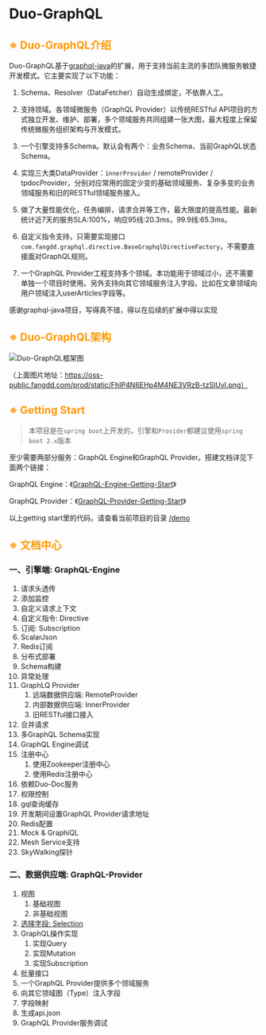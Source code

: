 # Duo-GraphQL

## <span style="color: #FF9900">※ Duo-GraphQL介绍</span>

Duo-GraphQL基于[graphql-java](https://github.com/graphql-java/graphql-java)的扩展，用于支持当前主流的多团队微服务敏捷开发模式。它主要实现了以下功能：

1. Schema、Resolver（DataFetcher）自动生成绑定，不依靠人工。

2. 支持领域。各领域微服务（GraphQL Provider）以传统RESTful API项目的方式独立开发、维护、部署，多个领域服务共同组建一张大图，最大程度上保留传统微服务组织架构与开发模式。

3. 一个引擎支持多Schema。默认会有两个：业务Schema、当前GraphQL状态Schema。

4. 实现三大类DataProvider：`innerProvider` / remoteProvider / tpdocProvider，分别对应常用的固定少变的基础领域服务、复杂多变的业务领域服务和旧的RESTful领域服务接入。

5. 做了大量性能优化，任务编排，请求合并等工作，最大限度的提高性能。最新统计近7天的服务SLA:100%，响应95线:20.3ms，99.9线:65.3ms。

6. 自定义指令支持，只需要实现接口`com.fangdd.graphql.directive.BaseGraphqlDirectiveFactory`，不需要直接面对GraphQL规则。

7. 一个GraphQL Provider工程支持多个领域。本功能用于领域过小，还不需要单独一个项目时使用。另外支持向其它领域服务注入字段。比如在文章领域向用户领域注入userArticles字段等。

     

感谢graphql-java项目，写得真不错，得以在后续的扩展中得以实现



## <span style="color: #FF9900">※ Duo-GraphQL架构</span>

![Duo-GraphQL框架图](https://oss-public.fangdd.com/prod/static/FhIP4N6EHp4M4NE3VRzB-tzSIUvl.png)

（上面图片地址：https://oss-public.fangdd.com/prod/static/FhIP4N6EHp4M4NE3VRzB-tzSIUvl.png）



## <span style="color: #FF9900">※ Getting Start</span>

>  本项目是在`spring boot`上开发的，引擎和`Provider`都建议使用`spring boot 2.x`版本

至少需要两部分服务：GraphQL Engine和GraphQL Provider。搭建文档详见下面两个链接：

GraphQL Engine：《[GraphQL-Engine-Getting-Start](./doc/GraphQL-Engine-Getting-Start.md)》

GraphQL Provider：《[GraphQL-Provider-Getting-Start](./doc/GraphQL-Provider-Getting-Start.md)》



以上getting start里的代码，请查看当前项目的目录 [/demo](./demo)





## <span style="color: #FF9900">※ 文档中心</span>

### 一、引擎端: GraphQL-Engine

1. 请求头透传
2. 添加监控
3. 自定义请求上下文
4. 自定义指令: Directive
5. 订阅: Subscription
6. ScalarJson
7. Redis订阅
8. 分布式部署
9. Schema构建
10. 异常处理
11. GraphLQ Provider
    1. 远端数据供应端: RemoteProvider
    2. 内部数据供应端: InnerProvider
    3. 旧RESTful接口接入
12. 合并请求
13. 多GraphQL Schema实现
14. GraphQL Engine调试
15. 注册中心
    1. 使用Zookeeper注册中心
    2. 使用Redis注册中心
16. 依赖Duo-Doc服务
17. 权限控制
18. gql查询缓存
19. 开发期间设置GraphQL Provider请求地址
20. Redis配置
21. Mock & GraphiQL
22. Mesh Service支持
23. SkyWalking探针



### 二、数据供应端: GraphQL-Provider

1. 视图
   1. 基础视图
   2. 非基础视图
2. [选择字段: Selection](./doc/selection.md)
3. GraphQL操作实现
   1. 实现Query
   2. 实现Mutation
   3. 实现Subscription
4. 批量接口
5. 一个GraphQL Provider提供多个领域服务
6. 向其它领域图（Type）注入字段
7. 字段映射
8. 生成api.json
9. GraphQL Provider服务调试



